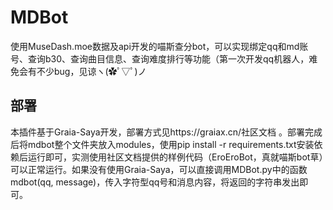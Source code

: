 # MDBot

使用MuseDash.moe数据及api开发的喵斯查分bot，可以实现绑定qq和md账号、查询b30、查询曲目信息、查询难度排行等功能（第一次开发qq机器人，难免会有不少bug，见谅ヽ(✿ﾟ▽ﾟ)ノ

## 部署

本插件基于Graia-Saya开发，部署方式见https://graiax.cn/社区文档 。部署完成后将mdbot整个文件夹放入modules，使用pip install -r requirements.txt安装依赖后运行即可，实测使用社区文档提供的样例代码（EroEroBot，真就喵斯bot草）可以正常运行。如果没有使用Graia-Saya，可以直接调用MDBot.py中的函数mdbot(qq, message)，传入字符型qq号和消息内容，将返回的字符串发出即可。

